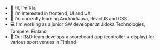 - 👋 Hi, I’m Kia
- 👀 I’m interested in frontend, UI and UX
- 🌱 I’m currently learning Android/Java, ReactJS and CSS
- 💻 I'm working as a junior SW developer at Jidoka Technologies, Tampere, Finland
- 🦾 Our R&D team develops a scoreboard app (controller + display) for various sport venues in Finland
